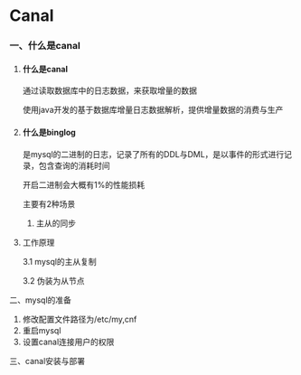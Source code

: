 # Canal

### 一、什么是canal

1. #### 什么是canal

   通过读取数据库中的日志数据，来获取增量的数据

   使用java开发的基于数据库增量日志数据解析，提供增量数据的消费与生产

2. #### 什么是binglog 

   是mysql的二进制的日志，记录了所有的DDL与DML，是以事件的形式进行记录，包含查询的消耗时间

   开启二进制会大概有1%的性能损耗

   主要有2种场景

   1. 主从的同步

3. 工作原理

   3.1 mysql的主从复制

   3.2 伪装为从节点

二、mysql的准备

1. 修改配置文件路径为/etc/my,cnf
2. 重启mysql
3. 设置canal连接用户的权限

三、canal安装与部署

